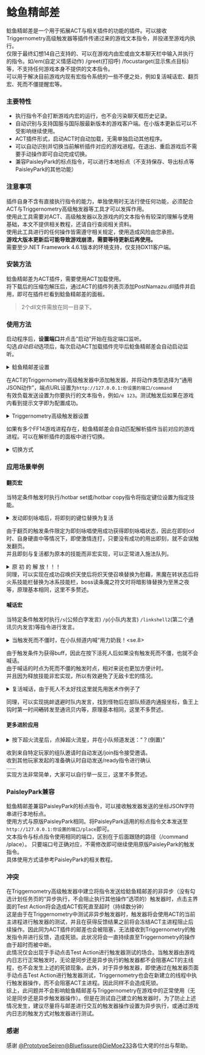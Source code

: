 # 鲶鱼精邮差

鲶鱼精邮差是一个用于拓展ACT与相关插件的功能的插件。可以接收Triggernometry高级触发器等插件传递过来的游戏文本指令，并投递至游戏内执行。  
仅限于最终幻想14自己支持的、可以在游戏内由宏或由文本聊天栏中输入并执行的指令。如/em(自定义情感动作) /greet(打招呼) /focustarget(显示焦点目标)等，不支持任何游戏本身不提供的文本指令。  
可以用于解决目前游戏内现有宏指令系统的一些不便之处，例如复活喊话宏、翻页宏、死而不僵提醒宏等。

### 主要特性
- 执行指令不会打断游戏内宏的运行，也不会污染聊天框历史记录。
- 自动识别与支持国服与国际服最新版本的游戏客户端。在小版本更新后可以不受影响继续使用。
- ACT插件形式，启动ACT时自动加载，无需单独启动其他程序。
- 可以自动识别并切换当前解析插件对应的游戏进程。在退出、重启游戏后不需要手动操作即可自动完成切换。
- 兼容PaisleyPark的标点指令，可以进行本地标点（不支持保存、导出标点等PaisleyPark的其他功能）

### 注意事项

插件自身不含有直接执行指令的能力，单独使用时无法行使任何功能，必须配合ACT与Triggernometry高级触发器等工具才可以发挥作用。  
使用此工具需要对ACT、高级触发器以及游戏内的文本指令有较深的理解与使用基础，本文不提供相关教程，还请自行查阅相关资料。  
使用此工具进行的任何操作皆需遵守相关规定，使用造成风险由您承担。  
**游戏大版本更新后可能导致游戏崩溃，需要等待更新后再使用。**  
需要至少.NET Framework 4.6.1版本的环境支持，仅支持DX11客户端。

### 安装方法
鲶鱼精邮差为ACT插件，需要使用ACT加载使用。  
将下载后的压缩包解压后，通过ACT的插件列表页添加PostNamazu.dll插件并启用，即可在插件栏看到鲶鱼精邮差的面板。  
> 2个dll文件需放在同一目录下。

### 使用方法
启动程序后，**设置端口**并点击“启动”开始在指定端口监听。  
勾选*自动启动*选项后，每次启动ACT加载插件完毕后鲶鱼精邮差会自动启动监听。  
<details>
<summary>鲶鱼精邮差设置</summary>
<img width="600" src="https://github.com/Natsukage/Assets/blob/main/PostNamazu/images/%E9%B2%B6%E9%B1%BC%E7%B2%BE%E8%AE%BE%E7%BD%AE1.png"/>
</details>  

在ACT的Triggernometry高级触发器中添加触发器，并将动作类型选择为“通用JSON动作”，端点URL设置为`http://127.0.0.1:你设置的端口/command`  
有效负载发送设置为你要执行的文本指令，例如`/e 123`。测试触发后如果在游戏内看到提示文字即为配置成功。  
<details>
<summary>Triggernometry高级触发器设置</summary>
<img width="600" src="https://github.com/Natsukage/Assets/blob/main/PostNamazu/images/%E9%AB%98%E7%BA%A7%E8%A7%A6%E5%8F%91%E5%99%A8%E8%AE%BE%E7%BD%AE.png"/>
</details>  

如果有多个FF14游戏进程存在，鲶鱼精邮差会自动匹配解析插件当前对应的游戏进程。可以在解析插件的面板中进行切换。
<details>
<summary>切换方式</summary>
<img width="600" src="https://github.com/Natsukage/Assets/blob/main/PostNamazu/images/%E9%B2%B6%E9%B1%BC%E7%B2%BE%E8%AE%BE%E7%BD%AE2.png"/>
</details>

### 应用场景举例
#### 翻页宏
当特定条件触发时执行/hotbar set或/hotbar copy指令将指定键位设置为指定技能。

<details>
<summary>发动即刻咏唱后，将即刻的键位替换为复活</summary>
<img width="600" src="https://github.com/Natsukage/Assets/blob/main/PostNamazu/images/%E5%8D%B3%E5%88%BB.gif"/>
<img width="600" src="https://github.com/Natsukage/Assets/blob/main/PostNamazu/images/%E6%8A%80%E8%83%BD%E6%9B%BF%E6%8D%A24.png"/>
<img width="600" src="https://github.com/Natsukage/Assets/blob/main/PostNamazu/images/%E6%8A%80%E8%83%BD%E6%9B%BF%E6%8D%A25.png"/>
</details>

由于翻页的触发条件限定为即刻咏唱使用成功获得即刻咏唱状态，因此在即刻cd时、自身硬直中等情况下，即使激情连打，只要没有成功的用出即刻，就不会误触发翻页。  
并且即刻与复活都为原本的技能而非宏实现，可以正常进入施法队列。  

<details>
<summary>原 初 的 解 放！！！</summary>
<img width="600" src="https://github.com/Natsukage/Assets/blob/main/PostNamazu/images/%E9%94%AF%E7%88%861.png"/>
<img width="600" src="https://github.com/Natsukage/Assets/blob/main/PostNamazu/images/%E9%94%AF%E7%88%862.png"/>
</details>  
同理，可以实现在成功召唤炽天使后将炽天使召唤替换为慰藉，黑魔在转状态后将火系技能栏替换为冰系技能栏，boss读条魔之符文时将暗影锋替换为至黑之夜等，原理基本相同，这里不多赘述。


#### 喊话宏
当特定条件触发时执行`/s`(公频白字发言) `/p`(小队内发言) `/linkshell2`(第二个通讯贝内发言)等指令进行发言。  

<details>
<summary>当触发死而不僵时，在小队频道内喊“用力奶我！&lt;se.8&gt;</summary>
<img width="600" src="https://github.com/Natsukage/Assets/blob/main/PostNamazu/images/%E6%AD%BB%E8%80%8C%E4%B8%8D%E5%83%B5.gif"/>
<img width="600" src="https://github.com/Natsukage/Assets/blob/main/PostNamazu/images/%E6%AD%BB%E8%80%8C%E4%B8%8D%E5%83%B52.png"/>
</details>

由于触发条件为获得buff，因此在按下活死人后如果没有触发死而不僵，也就不会喊话。  
由于喊话的时点为死而不僵的触发时点，相对来说也更加方便计时。  
并且因为释放技能非宏实现，所以有效避免了无敌卡宏的情况。  

<details>
<summary>复活喊话，由于死人不太好找这里就先用医术作例子了</summary>
<img width="600" src="https://github.com/Natsukage/Assets/blob/main/PostNamazu/images/%E6%8A%80%E8%83%BD%E5%96%8A%E8%AF%9D%E6%8F%90%E7%A4%BA1.png"/>
<img width="600" src="https://github.com/Natsukage/Assets/blob/main/PostNamazu/images/%E6%8A%80%E8%83%BD%E5%96%8A%E8%AF%9D%E6%8F%90%E7%A4%BA2.png"/>
</details>

同理，可以实现挑衅退避时队内发言，找到怪物后在部队频道内通报坐标，鱼王上钩时第一时间~~晒~~转发至通讯贝内等，原理基本相同，这里不多赘述。

#### 更多进阶应用
<details>
<summary>按下超火流星后，点掉超火流星，并在小队频道发送：“？(倒置)”</summary>
<img width="600" src="https://github.com/Natsukage/Assets/blob/main/PostNamazu/images/%E8%B6%85%E7%81%AB%E6%B5%81%E6%98%9F1.png"/>
<img width="600" src="https://github.com/Natsukage/Assets/blob/main/PostNamazu/images/%E8%B6%85%E7%81%AB%E6%B5%81%E6%98%9F2.png"/>
</details>

收到来自特定玩家的组队邀请时自动发送/join指令接受邀请。  
收到其他玩家发起的准备确认时自动发送/ready指令进行确认  
……  
实现方法非常简单，大家可以自行举一反三，这里不多赘述。

### PaisleyPark兼容
鲶鱼精邮差兼容PaisleyPark的标点指令，可以接收触发器发送的坐标JSON字符串进行本地标点。  
使用方式与原版PaisleyPark相同。将PaisleyPark适用的标点指令文本发送至`http://127.0.0.1:你设置的端口/place`即可。  
文本指令与标点指令使用相同的端口，区别在于后面跟随的路径（/command /place）。
只要端口号正确对应，不需修改即可继续使用原版PaisleyPark的触发指令。  
具体使用方式请参考PaisleyPark的相关教程。

### 冲突
在Triggernometry高级触发器中建立将指令发送给鲶鱼精邮差的非异步（没有勾选计划任务页的“异步执行，不会阻止执行其他操作”选项的）触发器时，点击主界面的Test Action将会造成ACT假死直至超时（持续数分钟）  
这是由于在Triggernometry中测试非异步触发器时，触发器将会使用ACT的当前主进程进行触发器的测试，并且在获得反馈结果之前将会冻结ACT主进程阻止后续操作。因此同为ACT插件的邮差也会被阻塞，无法接收到Triggernometry的触发指令并进行反馈，造成死锁。此状况将会一直持续直至Triggernometry的操作由于超时而被中断。  
此情况仅会出现于手动点击Test Action进行触发器测试的场合。当触发器由游戏内日志行正常触发时，无论是同步还是异步执行的触发器都不会阻塞ACT的主线程，也不会发生上述的死锁现象。此外，对于异步触发器，即使通过在触发器页面手动点击Test Action进行触发器测试，Triggernometry也会在新建立的线程中执行触发器操作，而不会阻塞ACT主进程。因此同样不会造成死锁。  
综上，此问题并不会影响鲶鱼精邮差与Triggernometry在游戏中的正常使用（无论是同步还是异步触发器操作）。但是在测试自己建立的触发器时，为了防止上述情况发生，建议尽量将与邮差进行交互的触发器操作设置为异步执行，或通过游戏内日志的触发方式对触发器进行测试。

### 感谢
感谢 [@PrototypeSeiren](https://github.com/PrototypeSeiren)[@Bluefissure](https://github.com/Bluefissure)[@DieMoe233](https://github.com/DieMoe233)各位大佬的付出与帮助。  
